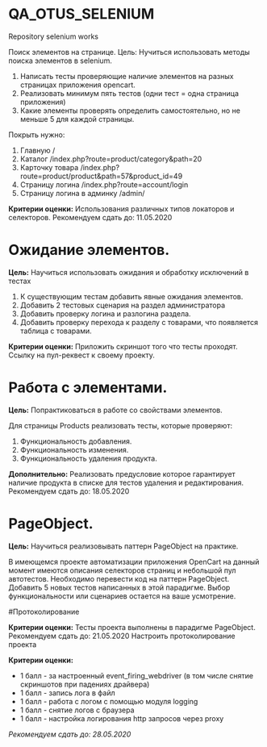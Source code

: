 # QA_OTUS_SELENIUM
Repository selenium works

Поиск элементов на странице.
Цель: Нучиться использовать методы поиска элементов в selenium.
1. Написать тесты проверяющие наличие элементов на разных страницах приложения opencart.
2. Реализовать минимум пять тестов (одни тест = одна страница приложения)
3. Какие элементы проверять определить самостоятельно, но не меньше 5 для каждой страницы.

Покрыть нужно:

1. Главную /
2. Каталог /index.php?route=product/category&path=20
3. Карточку товара /index.php?route=product/product&path=57&product_id=49
4. Страницу логина /index.php?route=account/login
5. Страницу логина в админку /admin/

**Критерии оценки:** Использования различных типов локаторов и селекторов.
Рекомендуем сдать до: 11.05.2020 


# Ожидание элементов.
**Цель:** Научиться использовать ожидания и обработку исключений в тестах


1. К существующим тестам добавить явные ожидания элементов.
2. Добавить 2 тестовых сценария на раздел администратора
3. Добавить проверку логина и разлогина раздела.
4. Добавить проверку перехода к разделу с товарами, что появляется таблица с товарами.


**Критерии оценки:** Приложить скриншот того что тесты проходят.
Ссылку на пул-реквест к своему проекту.


# Работа с элементами.
**Цель:** Попрактиковаться в работе со свойствами элементов.


Для страницы Products реализовать тесты, которые проверяют:
1. Функциональность добавления.
2. Функциональность изменения.
3. Функциональность удаления продукта.


**Дополнительно:** Реализовать предусловие которое гарантирует наличие продукта в списке для тестов удаления и редактирования.
Рекомендуем сдать до: 18.05.2020


# PageObject.
**Цель:** Научиться реализовывать паттерн PageObject на практике.


В имеющемся проекте автоматизации приложения OpenCart на данный момент имеются описания селекторов страниц и небольшой пул автотестов.
Необходимо перевести код на паттерн PageObject. Добавить 5 новых тестов написанных в этой парадигме.
Выбор функциональности или сценариев остается на ваше усмотрение.

#Протоколирование

**Критерии оценки:**
Тесты проекта выполнены в парадигме PageObject.
Рекомендуем сдать до: 21.05.2020
Настроить протоколирование проекта

**Критерии оценки:**
* 1 балл - за настроенный event_firing_webdriver (в том числе снятие скриншотов при падениях драйвера)
* 1 балл - запись лога в файл
* 1 балл - работа с логом с помощью модуля logging
* 1 балл - снятие логов с браузера
* 1 балл - настройка логирования http запросов через proxy

*Рекомендуем сдать до: 28.05.2020* 